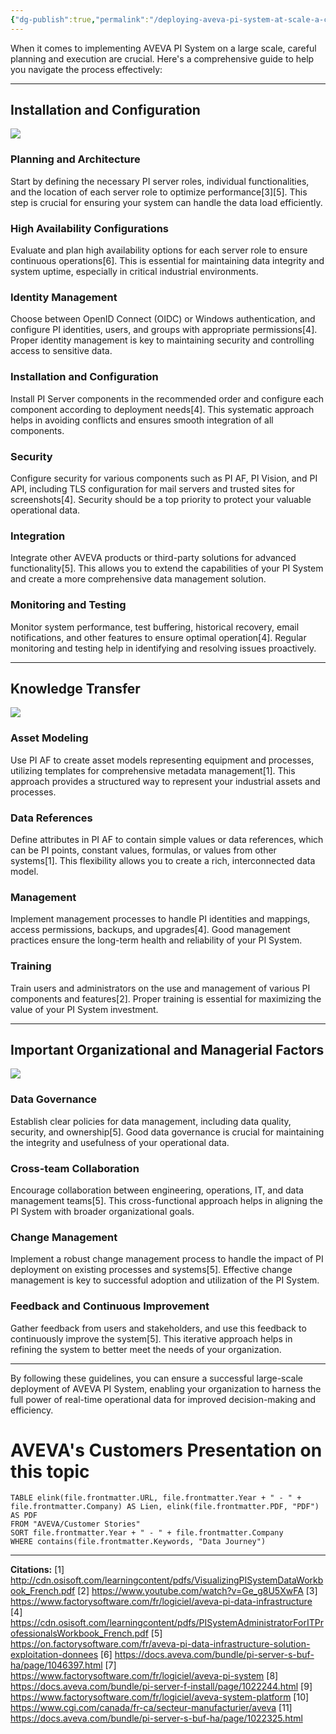 ```yaml
---
{"dg-publish":true,"permalink":"/deploying-aveva-pi-system-at-scale-a-comprehensive-guide/"}
---
```


When it comes to implementing AVEVA PI System on a large scale, careful planning and execution are crucial. Here's a comprehensive guide to help you navigate the process effectively:

---
## Installation and Configuration

![](https://i.imgur.com/nH2ahvN.png)
### Planning and Architecture
Start by defining the necessary PI server roles, individual functionalities, and the location of each server role to optimize performance[3][5]. This step is crucial for ensuring your system can handle the data load efficiently.
### High Availability Configurations
Evaluate and plan high availability options for each server role to ensure continuous operations[6]. This is essential for maintaining data integrity and system uptime, especially in critical industrial environments.
### Identity Management
Choose between OpenID Connect (OIDC) or Windows authentication, and configure PI identities, users, and groups with appropriate permissions[4]. Proper identity management is key to maintaining security and controlling access to sensitive data.
### Installation and Configuration
Install PI Server components in the recommended order and configure each component according to deployment needs[4]. This systematic approach helps in avoiding conflicts and ensures smooth integration of all components.
### Security
Configure security for various components such as PI AF, PI Vision, and PI API, including TLS configuration for mail servers and trusted sites for screenshots[4]. Security should be a top priority to protect your valuable operational data.
### Integration
Integrate other AVEVA products or third-party solutions for advanced functionality[5]. This allows you to extend the capabilities of your PI System and create a more comprehensive data management solution.
### Monitoring and Testing
Monitor system performance, test buffering, historical recovery, email notifications, and other features to ensure optimal operation[4]. Regular monitoring and testing help in identifying and resolving issues proactively.

---
## Knowledge Transfer

![](https://i.imgur.com/USodwrY.png)
### Asset Modeling
Use PI AF to create asset models representing equipment and processes, utilizing templates for comprehensive metadata management[1]. This approach provides a structured way to represent your industrial assets and processes.
### Data References
Define attributes in PI AF to contain simple values or data references, which can be PI points, constant values, formulas, or values from other systems[1]. This flexibility allows you to create a rich, interconnected data model.
### Management
Implement management processes to handle PI identities and mappings, access permissions, backups, and upgrades[4]. Good management practices ensure the long-term health and reliability of your PI System.
### Training
Train users and administrators on the use and management of various PI components and features[2]. Proper training is essential for maximizing the value of your PI System investment.

---
## Important Organizational and Managerial Factors

![](https://i.imgur.com/uGfYTnl.png)
### Data Governance
Establish clear policies for data management, including data quality, security, and ownership[5]. Good data governance is crucial for maintaining the integrity and usefulness of your operational data.
### Cross-team Collaboration
Encourage collaboration between engineering, operations, IT, and data management teams[5]. This cross-functional approach helps in aligning the PI System with broader organizational goals.
### Change Management
Implement a robust change management process to handle the impact of PI deployment on existing processes and systems[5]. Effective change management is key to successful adoption and utilization of the PI System.
### Feedback and Continuous Improvement
Gather feedback from users and stakeholders, and use this feedback to continuously improve the system[5]. This iterative approach helps in refining the system to better meet the needs of your organization.

---
By following these guidelines, you can ensure a successful large-scale deployment of AVEVA PI System, enabling your organization to harness the full power of real-time operational data for improved decision-making and efficiency.
# AVEVA's Customers Presentation on this topic
```dataview
TABLE elink(file.frontmatter.URL, file.frontmatter.Year + " - " + file.frontmatter.Company) AS Lien, elink(file.frontmatter.PDF, "PDF") AS PDF
FROM "AVEVA/Customer Stories"
SORT file.frontmatter.Year + " - " + file.frontmatter.Company
WHERE contains(file.frontmatter.Keywords, "Data Journey")
```

---
**Citations:**
[1] http://cdn.osisoft.com/learningcontent/pdfs/VisualizingPISystemDataWorkbook_French.pdf
[2] https://www.youtube.com/watch?v=Ge_g8U5XwFA
[3] https://www.factorysoftware.com/fr/logiciel/aveva-pi-data-infrastructure
[4] https://cdn.osisoft.com/learningcontent/pdfs/PISystemAdministratorForITProfessionalsWorkbook_French.pdf
[5] https://on.factorysoftware.com/fr/aveva-pi-data-infrastructure-solution-exploitation-donnees
[6] https://docs.aveva.com/bundle/pi-server-s-buf-ha/page/1046397.html
[7] https://www.factorysoftware.com/fr/logiciel/aveva-pi-system
[8] https://docs.aveva.com/bundle/pi-server-f-install/page/1022244.html
[9] https://www.factorysoftware.com/fr/logiciel/aveva-system-platform
[10] https://www.cgi.com/canada/fr-ca/secteur-manufacturier/aveva
[11] https://docs.aveva.com/bundle/pi-server-s-buf-ha/page/1022325.html